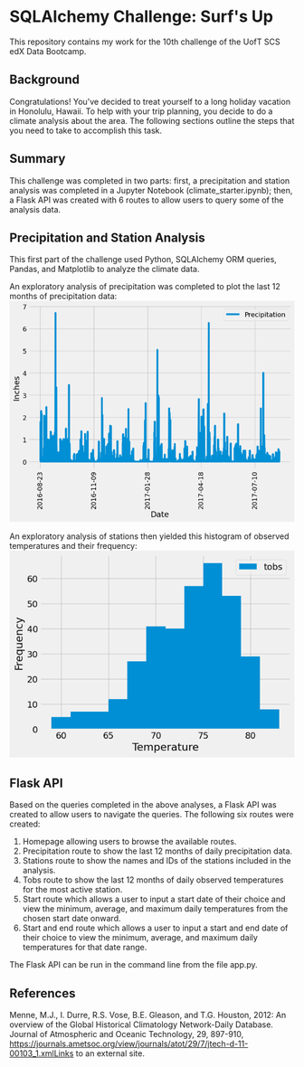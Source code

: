 # SQLAlchemy Challenge: Surf's Up

This repository contains my work for the 10th challenge of the UofT SCS edX Data Bootcamp.

## Background

Congratulations! You've decided to treat yourself to a long holiday vacation in Honolulu, Hawaii. To help with your trip planning, you decide to do a climate analysis about the area. The following sections outline the steps that you need to take to accomplish this task.

## Summary

This challenge was completed in two parts: first, a precipitation and station analysis was completed in a Jupyter Notebook (climate_starter.ipynb); then, a Flask API was created with 6 routes to allow users to query some of the analysis data.

## Precipitation and Station Analysis

This first part of the challenge used Python, SQLAlchemy ORM queries, Pandas, and Matplotlib to analyze the climate data.

An exploratory analysis of precipitation was completed to plot the last 12 months of precipitation data:
![Precipitation](image.png)

An exploratory analysis of stations then yielded this histogram of observed temperatures and their frequency:
![Observed Temps](image-1.png)

## Flask API

Based on the queries completed in the above analyses, a Flask API was created to allow users to navigate the queries. The following six routes were created:

1. Homepage allowing users to browse the available routes.
2. Precipitation route to show the last 12 months of daily precipitation data.
3. Stations route to show the names and IDs of the stations included in the analysis.
4. Tobs route to show the last 12 months of daily observed temperatures for the most active station.
5. Start route which allows a user to input a start date of their choice and view the minimum, average, and maximum daily temperatures from the chosen start date onward.
6. Start and end route which allows a user to input a start and end date of their choice to view the minimum, average, and maximum daily temperatures for that date range.

The Flask API can be run in the command line from the file app.py.

## References
Menne, M.J., I. Durre, R.S. Vose, B.E. Gleason, and T.G. Houston, 2012: An overview of the Global Historical Climatology Network-Daily Database. Journal of Atmospheric and Oceanic Technology, 29, 897-910, https://journals.ametsoc.org/view/journals/atot/29/7/jtech-d-11-00103_1.xmlLinks to an external site.